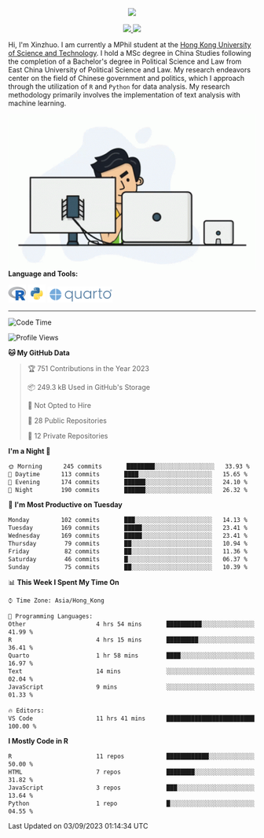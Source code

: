 <div align='center'>
<img src='https://readme-typing-svg.herokuapp.com?font=Lora&color=4d3900&center=true&lines=HKUST+Mphil+in+SOSC;Focus+on+China;Code+for+PoliSci'/>
</div>

<p align='center'>
 <a href='https://www.linkedin.com/in/xinzhuo-huang-5161011ba/' target='_blank'>
        <img src='https://img.shields.io/badge/linkedin%20-%230077B5.svg?&style=for-the-badge&logo=linkedin&logoColor=white'/>
    </a>
 <a href='https://twitter.com/HsinchoH' target='_blank'>
        <img src='https://img.shields.io/badge/Twitter-1DA1F2?style=for-the-badge&logo=twitter&logoColor=white'/>
    </a>
    </p>
    
Hi, I'm Xinzhuo. I am currently a MPhil student at the [Hong Kong University of Science and Technology](https://sosc.hkust.edu.hk/node/613). I hold a MSc degree in China Studies following the completion of a Bachelor's degree in Political Science and Law from East China University of Political Science and Law. My research endeavors center on the field of Chinese government and politics, which I approach through the utilization of `R` and `Python` for data analysis. My research methodology primarily involves the implementation of text analysis with machine learning.




<img align='right' src="https://github.com/xinzhuohkust/xinzhuohkust/blob/main/programmer.gif" width="590">



**Language and Tools:**  

<code><img height="36" src="https://raw.githubusercontent.com/github/explore/80688e429a7d4ef2fca1e82350fe8e3517d3494d/topics/r/r.png"></code>
<code><img height="36" src="https://raw.githubusercontent.com/github/explore/80688e429a7d4ef2fca1e82350fe8e3517d3494d/topics/python/python.png"></code>
<code><img height="32" src="https://github.com/quarto-dev/quarto-r/blob/main/man/figures/quarto.png"></code>

---
<!--START_SECTION:waka-->
![Code Time](http://img.shields.io/badge/Code%20Time-871%20hrs%206%20mins-blue)

![Profile Views](http://img.shields.io/badge/Profile%20Views-3-blue)

**🐱 My GitHub Data** 

> 🏆 751 Contributions in the Year 2023
 > 
> 📦 249.3 kB Used in GitHub's Storage 
 > 
> 🚫 Not Opted to Hire
 > 
> 📜 28 Public Repositories 
 > 
> 🔑 12 Private Repositories  
 > 
**I'm a Night 🦉** 

```text
🌞 Morning      245 commits       ████████░░░░░░░░░░░░░░░░░   33.93 % 
🌆 Daytime      113 commits       ████░░░░░░░░░░░░░░░░░░░░░   15.65 % 
🌃 Evening      174 commits       ██████░░░░░░░░░░░░░░░░░░░   24.10 % 
🌙 Night        190 commits       ██████░░░░░░░░░░░░░░░░░░░   26.32 % 

```
📅 **I'm Most Productive on Tuesday** 

```text
Monday         102 commits       ███░░░░░░░░░░░░░░░░░░░░░░   14.13 % 
Tuesday        169 commits       █████░░░░░░░░░░░░░░░░░░░░   23.41 % 
Wednesday      169 commits       █████░░░░░░░░░░░░░░░░░░░░   23.41 % 
Thursday        79 commits       ██░░░░░░░░░░░░░░░░░░░░░░░   10.94 % 
Friday          82 commits       ██░░░░░░░░░░░░░░░░░░░░░░░   11.36 % 
Saturday        46 commits       █░░░░░░░░░░░░░░░░░░░░░░░░   06.37 % 
Sunday          75 commits       ██░░░░░░░░░░░░░░░░░░░░░░░   10.39 % 

```


📊 **This Week I Spent My Time On** 

```text
⌚︎ Time Zone: Asia/Hong_Kong

💬 Programming Languages: 
Other                    4 hrs 54 mins       ██████████░░░░░░░░░░░░░░░   41.99 % 
R                        4 hrs 15 mins       █████████░░░░░░░░░░░░░░░░   36.41 % 
Quarto                   1 hr 58 mins        ████░░░░░░░░░░░░░░░░░░░░░   16.97 % 
Text                     14 mins             ░░░░░░░░░░░░░░░░░░░░░░░░░   02.04 % 
JavaScript               9 mins              ░░░░░░░░░░░░░░░░░░░░░░░░░   01.33 % 

🔥 Editors: 
VS Code                  11 hrs 41 mins      █████████████████████████   100.00 % 

```

**I Mostly Code in R** 

```text
R                        11 repos            ████████████░░░░░░░░░░░░░   50.00 % 
HTML                     7 repos             ████████░░░░░░░░░░░░░░░░░   31.82 % 
JavaScript               3 repos             ███░░░░░░░░░░░░░░░░░░░░░░   13.64 % 
Python                   1 repo              █░░░░░░░░░░░░░░░░░░░░░░░░   04.55 % 

```



 Last Updated on 03/09/2023 01:14:34 UTC
<!--END_SECTION:waka-->
    
    
    
    
    
    
    
    
